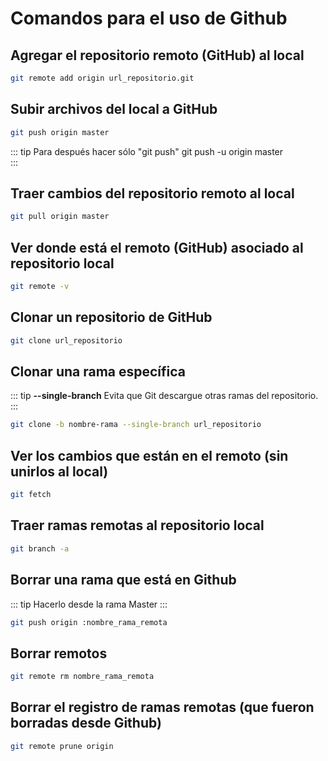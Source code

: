 # Comandos para el uso de Github

## Agregar el repositorio remoto (GitHub) al local

```bash
git remote add origin url_repositorio.git
```

## Subir archivos del local a GitHub

```bash
git push origin master
```

::: tip Para después hacer sólo "git push"
git push -u origin master   
:::

## Traer cambios del repositorio remoto al local

```bash
git pull origin master
```

## Ver donde está el remoto (GitHub) asociado al repositorio local

```bash
git remote -v
```

## Clonar un repositorio de GitHub

```bash
git clone url_repositorio
```

## Clonar una rama específica

::: tip **--single-branch**
Evita que Git descargue otras ramas del repositorio.
:::

```bash
git clone -b nombre-rama --single-branch url_repositorio
```

## Ver los cambios que están en el remoto (sin unirlos al local)

```bash
git fetch
```

## Traer ramas remotas al repositorio local

```bash
git branch -a
```

## Borrar una rama que está en Github

::: tip
Hacerlo desde la rama Master
:::

```bash
git push origin :nombre_rama_remota
```

## Borrar remotos

```bash
git remote rm nombre_rama_remota
```

## Borrar el registro de ramas remotas (que fueron borradas desde Github)

```bash
git remote prune origin
```